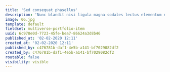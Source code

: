 ```yaml
---
title: 'Sed consequat phasellus'
description: 'Nunc blandit nisi ligula magna sodales lectus elementum non. Integer id venenatis velit.'
image: 06.jpg
template: default
fieldset: multiverse-portfolio-item
uuid: 6c978e0d-7723-45fe-bea7-86624a3d8b46
published_at: '02-02-2020 12:11'
created_at: '02-02-2020 12:11'
published_by: c476781b-daf1-4e5b-a141-bf7029082df2
created_by: c476781b-daf1-4e5b-a141-bf7029082df2
routable: false
visibility: visible
---
```

